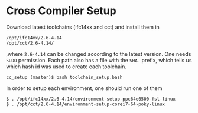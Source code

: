 Cross Compiler Setup
===


Download latest toolchains (ifc14xx and cct) and install them in

```
/opt/ifc14xx/2.6-4.14
/opt/cct/2.6-4.14/
```
,where `2.6-4.14` can be changed according to the latest version. One needs `SUDO` permission. Each path also has a file with the `SHA-` prefix, which tells us which hash id was used to create each toolchain. 

```
cc_setup (master)$ bash toolchain_setup.bash
```

In order to setup each environment, one should run one of them

```
$ . /opt/ifc14xx/2.6-4.14/environment-setup-ppc64e6500-fsl-linux
$ . /opt/cct/2.6-4.14/environment-setup-corei7-64-poky-linux
 ```
